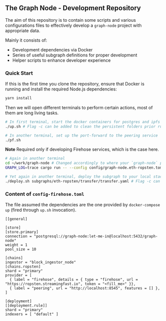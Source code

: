 ## The Graph Node - Development Repository

The aim of this repository is to contain some scripts and various configurations files
to effectively develop a `graph-node` project with appropriate data.

Mainly it consists of:

- Development dependencies via Docker
- Series of useful subgraph definitions for proper development
- Helper scripts to enhance developer experience

### Quick Start

If this is the first time you clone the repository, ensure that Docker is running and install
the required Node.js dependencies:

```bash
yarn install
```

Then we will open different terminals to perform certain actions, most of them are long living
tasks.

```bash
# In first terminal, start the docker containers for postgres and ipfs by running the following
./up.sh # Flag -c can be added to clean the persistent folders prior running Postgres, IPFS and any similar required services
```

```bash
# In another terminal, set up the port-forward to the peering service
./pf.sh
```

**Note** Required only if developing Firehose services, which is the case here.

```bash
# Again in another terminal
cd ~/work/graph-node # Changed accordingly to where your `graph-node` project is
GRAPH_LOG=trace cargo run -- --config config/graph-node.eth-ropsten.toml --ipfs "localhost:5001"
```

```bash
# Yet again in another terminal, deploy the subgraph to your local stack
./deploy.sh subgraphs/eth-ropsten/transfer/transfer.yaml # Flag -c can be added to remove the previous deployment if it exists
```

### Content of `config-firehose.toml`

The file assumed the dependencies are the one provided by `docker-compose up` (fired through `up.sh` invocation).

```
[[general]

[store]
[store.primary]
connection = "postgresql://graph-node:let-me-in@localhost:5432/graph-node"
weight = 1
pool_size = 10

[chains]
ingestor = "block_ingestor_node"
[chains.ropsten]
shard = "primary"
provider = [
  { label = "firehose", details = { type = "firehose", url = "https://ropsten.streamingfast.io", token = "<fill_me>" }},
  { label = "peering", url = "http://localhost:8545", features = [] },
]

[deployment]
[[deployment.rule]]
shard = "primary"
indexers = [ "default" ]
```
